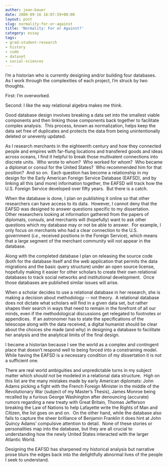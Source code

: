 ```yaml
---
author: jean-bauer
date: 2008-09-16 16:07:59+00:00
layout: post
slug: normality-for-or-against
title: 'Normality: For or Against?'
category: essay
tags:
- grad-student-research
- history
- code
- dataset
- social-sciences
---
```


I’m a historian who is currently designing and/or building four databases.  As I work through the complexities of each project, I’m struck by two thoughts.

First: I’m overworked.

Second: I like the way relational algebra makes me think.

Good database design involves breaking a data set into the smallest viable components and then linking those components back together to facilitate complex analysis.  This process, known as normalization, helps keep the data set free of duplicates and protects the data from being unintentionally deleted or unevenly updated.

As I research merchants in the eighteenth century and how they connected people and empires with far-flung locations and transfered goods and ideas across oceans, I find it helpful to break those multivalent connections into discrete units.  Who wrote to whom?  Who worked for whom?  Who became a diplomat or consul for the United States?  Who recommended him for that position?  And so on.  Each question has become a relationship in my design for the Early American Foreign Service Database (EAFSD), and by linking all this (and more) information together, the EAFSD will track how the U.S. Foreign Service developed over fifty years.  But there is a catch.

When the database is done, I plan on publishing it online so that other researchers can have access to its data.  However, I cannot deny that the EAFSD was designed to answer questions specific to my dissertation.  Other researchers looking at information gathered from the papers of diplomats, consuls, and merchants will (hopefully) want to ask other questions which my database may or not be able to answer.  For example, I only focus on merchants who had a clear connection to the U.S. government (_i.e._, received positions in the Foreign Service), which means that a large segment of the merchant community will not appear in the database.

Along with the completed database I plan on releasing the source code (both for the database itself and the web application that permits the data migrations and the basic query structure) under an open source license, hopefully making it easier for other scholars to create their own relational databases to track social networks and institutional development.  Once those databases are published similar issues will arise.

When a scholar decides to use a relational database in her research, she is making a decision about methodology -- not theory.  A relational database does not dictate what scholars will find in a given data set, but rather shapes their search in ways that need to remain in the forefront of all our minds, even if the methodological discussions get relegated to footnotes or appendices.  If an astronomer has to state the specifications of the telescope along with the data received, a digital humanist should be clear about the choices she made (and why) in designing a database to facilitate her analysis and the analytical limits of the final design.

I became a historian because I see the world as a complex and contingent place that doesn’t respond well to being forced into a constraining model.   While having the EAFSD is a necessary condition of my dissertation it is not a sufficient one.

There are real world ambiguities and unpredictable turns in my subject matter which _should not_ be modeled in a relational data structure.  High on this list are the many mistakes made by early American diplomats: John Adams picking a fight with the French Foreign Minister in the middle of the Revolutionary War (subject of my Master’s Thesis), James Monroe being recalled by a furious George Washington after denouncing (accurate) rumors regarding a new treaty with Great Britain, Thomas Jefferson breaking the Law of Nations to help Lafayette write the Rights of Man and Citizen, the list goes on and on.  On the other hand, while the database also fails to capture the sheer brilliance of Benjamin Franklin it does hint at John Quincy Adams’ compulsive attention to detail.  None of these stories or personalities map into the database, but they are all crucial to understanding how the newly United States interacted with the larger Atlantic World.

Designing the EAFSD has sharpened my historical analysis but narrative prose blurs the edges back into the delightfully abnormal lives of the people I seek to understand. 
